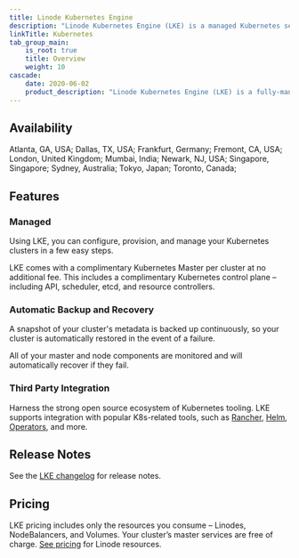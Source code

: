 ```yaml
---
title: Linode Kubernetes Engine
description: "Linode Kubernetes Engine (LKE) is a managed Kubernetes service which offers automatic backup and recovery, as well as third-party integrations with popular k8s tools."
linkTitle: Kubernetes
tab_group_main:
    is_root: true
    title: Overview
    weight: 10
cascade:
    date: 2020-06-02
    product_description: "Linode Kubernetes Engine (LKE) is a fully-managed container orchestration engine for deploying and managing containerized applications and workloads. LKE combines Linode’s ease of use and simple pricing with the infrastructure efficiency of Kubernetes. You can now get your infrastructure and workloads up and running in minutes instead of days."
---
```


## Availability

Atlanta, GA, USA; Dallas, TX, USA; Frankfurt, Germany; Fremont, CA, USA; London, United Kingdom; Mumbai, India; Newark, NJ, USA; Singapore, Singapore; Sydney, Australia; Tokyo, Japan; Toronto, Canada;

## Features

### Managed
Using LKE, you can configure, provision, and manage your Kubernetes clusters in a few easy steps.

LKE comes with a complimentary Kubernetes Master per cluster at no additional fee. This includes a complimentary Kubernetes control plane – including API, scheduler, etcd, and resource controllers.

### Automatic Backup and Recovery

A snapshot of your cluster's metadata is backed up continuously, so your cluster is automatically restored in the event of a failure.

All of your master and node components are monitored and will automatically recover if they fail.

### Third Party Integration

Harness the strong open source ecosystem of Kubernetes tooling. LKE supports integration with popular K8s-related tools, such as [Rancher](http://rancher.com), [Helm](http://helm.sh), [Operators](https://coreos.com/operators/), and more.

## Release Notes

See the [LKE changelog](https://developers.linode.com/changelog/linode-kubernetes-engine/) for release notes.

## Pricing

LKE pricing includes only the resources you consume – Linodes, NodeBalancers, and Volumes. Your cluster’s master services are free of charge. [See pricing](https://www.linode.com/pricing/) for Linode resources.
